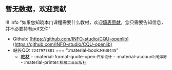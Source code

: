 ## 暂无数据，欢迎贡献
!!! info "如果您知晓本门课程需要什么教材，欢迎[填表贡献](https://forms.office.com/r/huSXS4xpuD)，您只需要告知信息，并不必要持有pdf文件"

- Github: [https://github.com/INFO-studio/CQU-openlib](https://github.com/INFO-studio/CQU-openlib)
- 站长QQ: `2247977881`
=== ":material-book:`ME40445`"
    * [教材](http://api.cqu-openlib.cn/file?key=iJPnb361djve) - :material-format-quote-open:`汽车设计` - :material-account:`闵海涛` - :material-printer:`机械工业出版社`  
